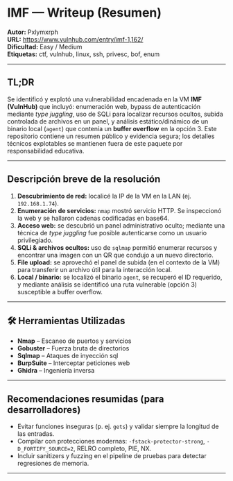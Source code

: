# IMF — Writeup (Resumen)
**Autor:** Pxlymxrph  
**URL:** https://www.vulnhub.com/entry/imf-1,162/  
**Dificultad:** Easy / Medium  
**Etiquetas:** ctf, vulnhub, linux, ssh, privesc, bof, enum

---

## TL;DR
Se identificó y explotó una vulnerabilidad encadenada en la VM **IMF (VulnHub)** que incluyó: enumeración web, bypass de autenticación mediante *type juggling*, uso de SQLi para localizar recursos ocultos, subida controlada de archivos en un panel, y análisis estático/dinámico de un binario local (`agent`) que contenía un **buffer overflow** en la opción 3. Este repositorio contiene un resumen público y evidencia segura; los detalles técnicos explotables se mantienen fuera de este paquete por responsabilidad educativa.

---

## Descripción breve de la resolución
1. **Descubrimiento de red:** localicé la IP de la VM en la LAN (ej. `192.168.1.74`).  
2. **Enumeración de servicios:** `nmap` mostró servicio HTTP. Se inspeccionó la web y se hallaron cadenas codificadas en base64.  
3. **Acceso web:** se descubrió un panel administrativo oculto; mediante una técnica de *type juggling* fue posible autenticarse como un usuario privilegiado.  
4. **SQLi & archivos ocultos:** uso de `sqlmap` permitió enumerar recursos y encontrar una imagen con un QR que condujo a un nuevo directorio.  
5. **File upload:** se aprovechó el panel de subida (en el contexto de la VM) para transferir un archivo útil para la interacción local.  
6. **Local / binario:** se localizó el binario `agent`, se recuperó el ID requerido, y mediante análisis se identificó una ruta vulnerable (opción 3) susceptible a buffer overflow.  

---

## 🛠️ Herramientas Utilizadas
- **Nmap** – Escaneo de puertos y servicios  
- **Gobuster** – Fuerza bruta de directorios  
- **Sqlmap** – Ataques de inyección sql  
- **BurpSuite** – Interceptar peticiones web   
- **Ghidra** – Ingeniería inversa


---

## Recomendaciones resumidas (para desarrolladores)
- Evitar funciones inseguras (p. ej. `gets`) y validar siempre la longitud de las entradas.  
- Compilar con protecciones modernas: `-fstack-protector-strong`, `-D_FORTIFY_SOURCE=2`, RELRO completo, PIE, NX.  
- Incluir sanitizers y fuzzing en el pipeline de pruebas para detectar regresiones de memoria.

---